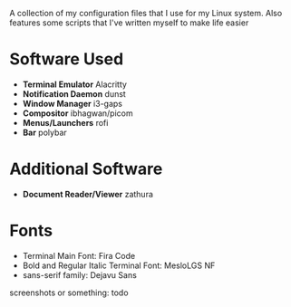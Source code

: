 A collection of my configuration files that I use for my Linux system.
Also features some scripts that I've written myself to make life easier

# Software Used
* **Terminal Emulator** Alacritty
* **Notification Daemon** dunst
* **Window Manager** i3-gaps
* **Compositor** ibhagwan/picom
* **Menus/Launchers** rofi
* **Bar** polybar

# Additional Software
* **Document Reader/Viewer** zathura

# Fonts
* Terminal Main Font: Fira Code
* Bold and Regular Italic Terminal Font: MesloLGS NF
* sans-serif family: Dejavu Sans

screenshots or something: todo
